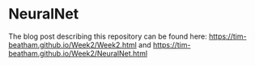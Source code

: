 # NeuralNet

The blog post describing this repository can be found here: https://tim-beatham.github.io/Week2/Week2.html and https://tim-beatham.github.io/Week2/NeuralNet.html
